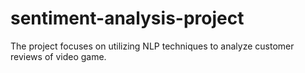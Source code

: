 # sentiment-analysis-project
The project focuses on utilizing NLP techniques to analyze customer reviews of video game.
